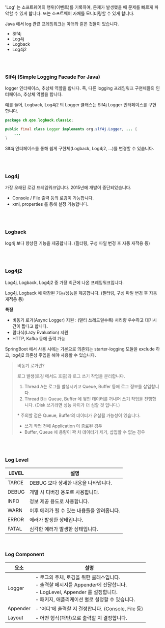 'Log' 는 소프트웨어의 행위(이벤트)를 기록하여, 문제가 발생했을 때 문제를 빠르게 파악할 수 있게 합니다. 또는 소프트웨어 자체를 모니터링할 수 있게 합니다.

Java 에서 log 관련 프레임워크는 아래와 같은 것들이 있습니다.

- Slf4j
- Log4j
- Logback
- Log4j2

<br><br>

### Slf4j (Simple Logging Facade For Java)

logger 인터페이스, 추상체 역할을 합니다. 즉, 다른 logging 프레임워크 구현체들의 인터페이스, 추상체 역할을 합니다.

예를 들어, Logback, Log4j2 의 Logger 클래스는 Slf4j Logger 인터페이스를 구현합니다.

```java
package ch.qos.logback.classic;

public final class Logger implements org.slf4j.Logger, ... {
    ...
}
```

Slf4j 인터페이스를 통해 쉽게 구현체(Logback, Log4j2, ...)를 변경할 수 있습니다.

<br><br>

### Log4j

가장 오래된 로깅 프레임워크입니다. 2015년에 개발이 중단되었습니다.

- Console / File 출력 등의 로깅이 가능합니다.
- xml, properties 를 통해 설정 가능합니다.

<br><br>

### Logback

log4j 보다 향상된 기능을 제공합니다. (필터링, 구성 파일 변경 후 자동 재적용 등)

<br><br>

### Log4j2

Log4j, Logback, Log4j2 중 가장 최근에 나온 프레임워크입니다.

Log4j, Logback 에 확장된 기능/성능을 제공합니다. (필터링, 구성 파일 변경 후 자동 재적용 등)

**특징**
- 비동기 로거(Async Logger) 지원 : (멀티 쓰레드일수록) 처리량 우수하고 대기시간이 짧다고 합니다.
- 람다식(Lazy Evaluation) 지원
- HTTP, Kafka 등에 출력 가능

SpringBoot 에서 사용 시에는 기본으로 의존되는 starter-logging 모듈을 exclude 하고, log4j2 의존성 주입을 해야 사용할 수 있습니다.

> 비동기 로거란?
> 
> 로그 발생(로깅 메서드 호출)과 로그 쓰기 작업을 분리합니다.
> 
> 1. Thread A는 로그를 발생시키고 Queue, Buffer 등에 로그 정보를 삽입합니다.
> 2. Thread B는 Queue, Buffer 에 쌓인 데이터를 꺼내어 쓰기 작업을 진행합니다. (Disk 쓰기라면 성능 차이가 더 심할 것 입니다.)
> 
> \* 주의할 점은 Queue, Buffer의 데이터가 유실될 가능성이 있습니다.
> 
> - 쓰기 작업 전에 Application 이 종료된 경우
> - Buffer, Queue 에 용량이 꽉 차 데이터가 제거, 삽입할 수 없는 경우

<br><br>

### Log Level

|LEVEL|설명|
|-|-|
|TARCE|DEBUG 보다 상세한 내용을 나타냅니다.|
|DEBUG|개발 시 디버깅 용도로 사용합니다.|
|INFO|정보 제공 용도로 사용합니다.|
|WARN|이후 에러가 될 수 있는 내용들을 알려줍니다.|
|ERROR|에러가 발생한 상태입니다.|
|FATAL|심각한 에러가 발생한 상태입니다.|

<br>

### Log Component

|요소|설명|
|-|-|
|Logger|- 로그의 주체, 로깅을 위한 클래스입니다.<br>- 출력할 메시지를 Appender에 전달합니다.<br>- LogLevel, Appender 를 설정합니다.<br>- 패키지, 애플리케이션 별로 설정할 수 있습니다.|
|Appender|- '어디'에 출력할 지 결정합니다. (Console, File 등)|
|Layout|- 어떤 형식(패턴)으로 출력할 지 결정합니다.|
